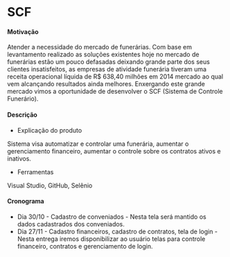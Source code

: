 # SCF

#### Motivação

Atender a necessidade do mercado de funerárias. Com base em levantamento realizado as soluções existentes hoje no mercado de funerárias estão um pouco defasadas deixando grande parte dos seus clientes insatisfeitos, as empresas de atividade funerária tiveram uma receita operacional líquida de R$ 638,40 milhões em 2014 mercado ao qual vem alcançando resultados ainda melhores. Enxergando este grande mercado vimos a oportunidade de desenvolver o SCF (Sistema de Controle Funerário).

#### Descrição
 *  Explicação do produto
 
Sistema visa automatizar e controlar uma funerária, aumentar o gerenciamento financeiro, aumentar o controle sobre os contratos ativos e inativos.

 *  Ferramentas

Visual Studio, GitHub, Selênio

#### Cronograma

 *  Dia 30/10 - Cadastro de conveniados - Nesta tela será mantido os dados cadastrados dos conveniados.
 *  Dia 27/11 - Cadastro financeiros, cadastro de contratos, tela de login - Nesta entrega iremos disponibilizar ao usuário telas para controle financeiro, contratos e gerenciamento de login.

